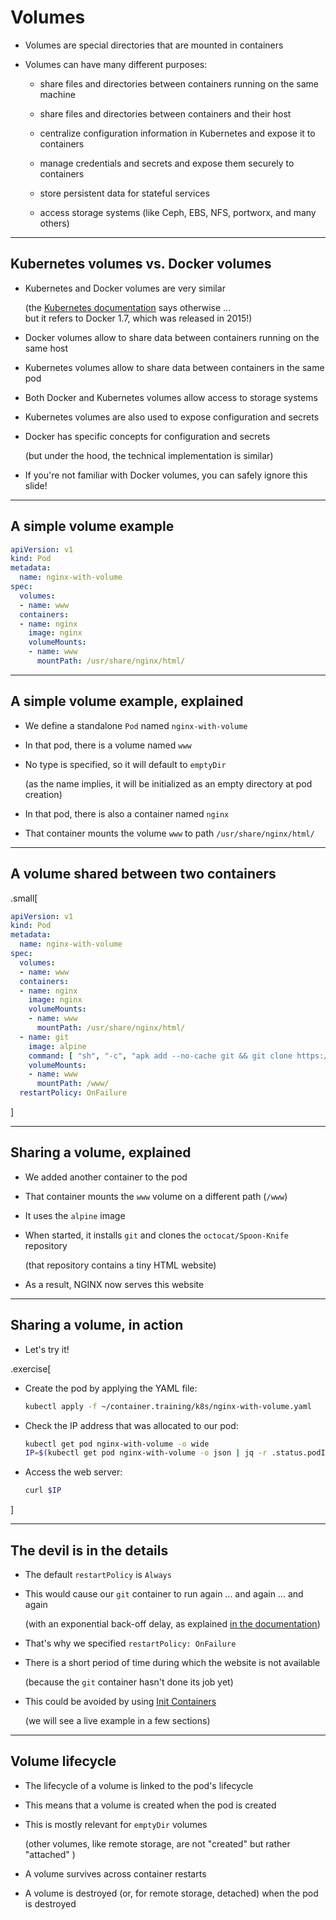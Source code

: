 # Volumes

- Volumes are special directories that are mounted in containers

- Volumes can have many different purposes:

  - share files and directories between containers running on the same machine

  - share files and directories between containers and their host

  - centralize configuration information in Kubernetes and expose it to containers

  - manage credentials and secrets and expose them securely to containers

  - store persistent data for stateful services

  - access storage systems (like Ceph, EBS, NFS, portworx, and many others)

---

## Kubernetes volumes vs. Docker volumes

- Kubernetes and Docker volumes are very similar

  (the [Kubernetes documentation](https://kubernetes.io/docs/concepts/storage/volumes/) says otherwise ...
  <br/>
  but it refers to Docker 1.7, which was released in 2015!)

- Docker volumes allow to share data between containers running on the same host

- Kubernetes volumes allow to share data between containers in the same pod

- Both Docker and Kubernetes volumes allow access to storage systems

- Kubernetes volumes are also used to expose configuration and secrets

- Docker has specific concepts for configuration and secrets

  (but under the hood, the technical implementation is similar)

- If you're not familiar with Docker volumes, you can safely ignore this slide!

---

## A simple volume example

```yaml
apiVersion: v1
kind: Pod
metadata:
  name: nginx-with-volume
spec:
  volumes:
  - name: www
  containers:
  - name: nginx
    image: nginx
    volumeMounts:
    - name: www
      mountPath: /usr/share/nginx/html/
```

---

## A simple volume example, explained

- We define a standalone `Pod` named `nginx-with-volume`

- In that pod, there is a volume named `www`

- No type is specified, so it will default to `emptyDir`

  (as the name implies, it will be initialized as an empty directory at pod creation)

- In that pod, there is also a container named `nginx`

- That container mounts the volume `www` to path `/usr/share/nginx/html/`

---

## A volume shared between two containers

.small[
```yaml
apiVersion: v1
kind: Pod
metadata:
  name: nginx-with-volume
spec:
  volumes:
  - name: www
  containers:
  - name: nginx
    image: nginx
    volumeMounts:
    - name: www
      mountPath: /usr/share/nginx/html/
  - name: git
    image: alpine
    command: [ "sh", "-c", "apk add --no-cache git && git clone https://github.com/octocat/Spoon-Knife /www" ]
    volumeMounts:
    - name: www
      mountPath: /www/
  restartPolicy: OnFailure
```
]

---

## Sharing a volume, explained

- We added another container to the pod

- That container mounts the `www` volume on a different path (`/www`)

- It uses the `alpine` image

- When started, it installs `git` and clones the `octocat/Spoon-Knife` repository

  (that repository contains a tiny HTML website)

- As a result, NGINX now serves this website

---

## Sharing a volume, in action

- Let's try it!

.exercise[

- Create the pod by applying the YAML file:
  ```bash
  kubectl apply -f ~/container.training/k8s/nginx-with-volume.yaml
  ```

- Check the IP address that was allocated to our pod:
  ```bash
  kubectl get pod nginx-with-volume -o wide
  IP=$(kubectl get pod nginx-with-volume -o json | jq -r .status.podIP)
  ```

- Access the web server:
  ```bash
  curl $IP
  ```

]

---

## The devil is in the details

- The default `restartPolicy` is `Always`

- This would cause our `git` container to run again ... and again ... and again

  (with an exponential back-off delay, as explained [in the documentation](https://kubernetes.io/docs/concepts/workloads/pods/pod-lifecycle/#restart-policy))

- That's why we specified `restartPolicy: OnFailure`

- There is a short period of time during which the website is not available

  (because the `git` container hasn't done its job yet)

- This could be avoided by using [Init Containers](https://kubernetes.io/docs/concepts/workloads/pods/init-containers/)

  (we will see a live example in a few sections)

---

## Volume lifecycle

- The lifecycle of a volume is linked to the pod's lifecycle

- This means that a volume is created when the pod is created

- This is mostly relevant for `emptyDir` volumes

  (other volumes, like remote storage, are not "created" but rather "attached" )

- A volume survives across container restarts

- A volume is destroyed (or, for remote storage, detached) when the pod is destroyed
